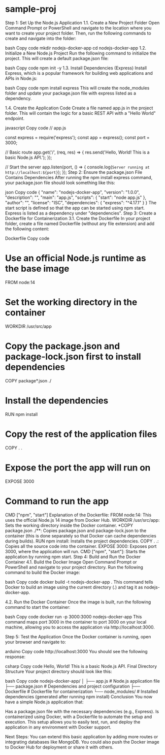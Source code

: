 # sample-proj

Step 1: Set Up the Node.js Application
1.1. Create a New Project Folder
Open Command Prompt or PowerShell and navigate to the location where you want to create your project folder. Then, run the following commands to create and navigate into the folder:

bash
Copy code
mkdir nodejs-docker-app
cd nodejs-docker-app
1.2. Initialize a New Node.js Project
Run the following command to initialize the project. This will create a default package.json file:

bash
Copy code
npm init -y
1.3. Install Dependencies (Express)
Install Express, which is a popular framework for building web applications and APIs in Node.js:

bash
Copy code
npm install express
This will create the node_modules folder and update your package.json file with express listed as a dependency.

1.4. Create the Application Code
Create a file named app.js in the project folder. This will contain the logic for a basic REST API with a "Hello World" endpoint.

javascript
Copy code
// app.js

const express = require('express');
const app = express();
const port = 3000;

// Basic route
app.get('/', (req, res) => {
    res.send('Hello, World! This is a basic Node.js API.');
});

// Start the server
app.listen(port, () => {
    console.log(`Server running at http://localhost:${port}`);
});
Step 2: Ensure the package.json File Contains Dependencies
After running the npm install express command, your package.json file should look something like this:

json
Copy code
{
  "name": "nodejs-docker-app",
  "version": "1.0.0",
  "description": "",
  "main": "app.js",
  "scripts": {
    "start": "node app.js"
  },
  "author": "",
  "license": "ISC",
  "dependencies": {
    "express": "^4.17.1"
  }
}
The start script is defined so that the app can be started using npm start.
Express is listed as a dependency under "dependencies".
Step 3: Create a Dockerfile for Containerization
3.1. Create the Dockerfile
In your project folder, create a file named Dockerfile (without any file extension) and add the following content:

Dockerfile
Copy code
# Use an official Node.js runtime as the base image
FROM node:14

# Set the working directory in the container
WORKDIR /usr/src/app

# Copy the package.json and package-lock.json first to install dependencies
COPY package*.json ./

# Install the dependencies
RUN npm install

# Copy the rest of the application files
COPY . .

# Expose the port the app will run on
EXPOSE 3000

# Command to run the app
CMD ["npm", "start"]
Explanation of the Dockerfile:
FROM node:14: This uses the official Node.js 14 image from Docker Hub.
WORKDIR /usr/src/app: Sets the working directory inside the Docker container.
*COPY package.json ./**: Copies package.json and package-lock.json to the container (this is done separately so that Docker can cache dependencies during builds).
RUN npm install: Installs the project dependencies.
COPY . .: Copies all the source code into the container.
EXPOSE 3000: Exposes port 3000, where the application will run.
CMD ["npm", "start"]: Starts the application by running npm start.
Step 4: Build and Run the Docker Container
4.1. Build the Docker Image
Open Command Prompt or PowerShell and navigate to your project directory. Run the following command to build the Docker image:

bash
Copy code
docker build -t nodejs-docker-app .
This command tells Docker to build an image using the current directory (.) and tag it as nodejs-docker-app.

4.2. Run the Docker Container
Once the image is built, run the following command to start the container:

bash
Copy code
docker run -p 3000:3000 nodejs-docker-app
This command maps port 3000 in the container to port 3000 on your local machine, allowing you to access the application via http://localhost:3000.

Step 5: Test the Application
Once the Docker container is running, open your browser and navigate to:

arduino
Copy code
http://localhost:3000
You should see the following response:

csharp
Copy code
Hello, World! This is a basic Node.js API.
Final Directory Structure
Your project directory should look like this:

bash
Copy code
nodejs-docker-app/
│
├── app.js            # Node.js application file
├── package.json      # Dependencies and project configuration
├── Dockerfile         # Dockerfile for containerization
└── node_modules/      # Installed dependencies (generated after running npm install)
Conclusion
You now have a simple Node.js application that:

Has a package.json file with the necessary dependencies (e.g., Express).
Is containerized using Docker, with a Dockerfile to automate the setup and execution.
This setup allows you to easily test, run, and deploy the application in any environment with Docker support.

Next Steps:
You can extend this basic application by adding more routes or integrating databases like MongoDB.
You could also push the Docker image to Docker Hub for deployment or share it with others.
